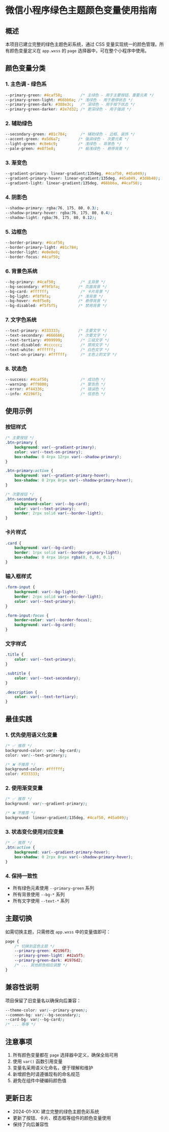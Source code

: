 # 微信小程序绿色主题颜色变量使用指南

## 概述

本项目已建立完整的绿色主题色彩系统，通过 CSS 变量实现统一的颜色管理。所有颜色变量定义在 `app.wxss` 的 `page` 选择器中，可在整个小程序中使用。

## 颜色变量分类

### 1. 主色调 - 绿色系

```css
--primary-green: #4caf50;        /* 主绿色 - 用于主要按钮、重要元素 */
--primary-green-light: #66bb6a; /* 浅绿色 - 用于悬停状态 */
--primary-green-dark: #388e3c;   /* 深绿色 - 用于按下状态 */
--primary-green-darker: #2e7d32; /* 更深绿色 - 用于强调 */
```

### 2. 辅助绿色

```css
--secondary-green: #81c784;      /* 辅助绿色 - 边框、装饰 */
--accent-green: #a5d6a7;        /* 强调绿色 - 次要元素 */
--light-green: #c8e6c9;         /* 浅绿色 - 背景色 */
--pale-green: #e8f5e8;          /* 极浅绿色 - 悬停背景 */
```

### 3. 渐变色

```css
--gradient-primary: linear-gradient(135deg, #4caf50, #45a049);
--gradient-primary-hover: linear-gradient(135deg, #45a049, #3d8b40);
--gradient-light: linear-gradient(135deg, #66bb6a, #4caf50);
```

### 4. 阴影色

```css
--shadow-primary: rgba(76, 175, 80, 0.3);
--shadow-primary-hover: rgba(76, 175, 80, 0.4);
--shadow-light: rgba(76, 175, 80, 0.12);
```

### 5. 边框色

```css
--border-primary: #4caf50;
--border-primary-light: #81c784;
--border-light: #e0e0e0;
--border-focus: #4caf50;
```

### 6. 背景色系统

```css
--bg-primary: #4caf50;           /* 主背景 */
--bg-secondary: #f9fbfa;        /* 页面背景 */
--bg-card: #ffffff;              /* 卡片背景 */
--bg-light: #f8f9fa;            /* 浅背景 */
--bg-hover: #e8f5e8;            /* 悬停背景 */
--bg-disabled: #f5f5f5;         /* 禁用背景 */
```

### 7. 文字色系统

```css
--text-primary: #333333;        /* 主要文字 */
--text-secondary: #666666;      /* 次要文字 */
--text-tertiary: #999999;        /* 三级文字 */
--text-disabled: #cccccc;        /* 禁用文字 */
--text-white: #ffffff;           /* 白色文字 */
--text-on-primary: #ffffff;      /* 主色上的文字 */
```

### 8. 状态色

```css
--success: #4caf50;              /* 成功色 */
--warning: #ff9800;              /* 警告色 */
--error: #f44336;                /* 错误色 */
--info: #2196f3;                 /* 信息色 */
```

## 使用示例

### 按钮样式

```css
/* 主要按钮 */
.btn-primary {
    background: var(--gradient-primary);
    color: var(--text-on-primary);
    box-shadow: 0 4rpx 12rpx var(--shadow-primary);
}

.btn-primary:active {
    background: var(--gradient-primary-hover);
    box-shadow: 0 2rpx 8rpx var(--shadow-primary-hover);
}

/* 次要按钮 */
.btn-secondary {
    background-color: var(--bg-card);
    color: var(--text-primary);
    border: 2rpx solid var(--border-light);
}
```

### 卡片样式

```css
.card {
    background: var(--bg-card);
    border: 1rpx solid var(--border-primary-light);
    box-shadow: 0 4rpx 16rpx rgba(0, 0, 0, 0.1);
}
```

### 输入框样式

```css
.form-input {
    background: var(--bg-light);
    border: 2rpx solid var(--border-light);
    color: var(--text-primary);
}

.form-input:focus {
    border-color: var(--border-focus);
    background: var(--bg-card);
}
```

### 文字样式

```css
.title {
    color: var(--text-primary);
}

.subtitle {
    color: var(--text-secondary);
}

.description {
    color: var(--text-tertiary);
}
```

## 最佳实践

### 1. 优先使用语义化变量

```css
/* ✅ 推荐 */
background-color: var(--bg-card);
color: var(--text-primary);

/* ❌ 不推荐 */
background-color: #ffffff;
color: #333333;
```

### 2. 使用渐变变量

```css
/* ✅ 推荐 */
background: var(--gradient-primary);

/* ❌ 不推荐 */
background: linear-gradient(135deg, #4caf50, #45a049);
```

### 3. 状态变化使用对应变量

```css
/* ✅ 推荐 */
.btn:active {
    background: var(--gradient-primary-hover);
    box-shadow: 0 2rpx 8rpx var(--shadow-primary-hover);
}
```

### 4. 保持一致性

- 所有绿色元素使用 `--primary-green` 系列
- 所有背景使用 `--bg-*` 系列
- 所有文字使用 `--text-*` 系列

## 主题切换

如需切换主题，只需修改 `app.wxss` 中的变量值即可：

```css
page {
    /* 切换到蓝色主题 */
    --primary-green: #2196f3;
    --primary-green-light: #42a5f5;
    --primary-green-dark: #1976d2;
    /* ... 其他颜色相应调整 */
}
```

## 兼容性说明

项目保留了旧变量名以确保向后兼容：

```css
--theme-color: var(--primary-green);
--common-bg: var(--bg-secondary);
--card-bg: var(--bg-card);
/* ... 等等 */
```

## 注意事项

1. 所有颜色变量都在 `page` 选择器中定义，确保全局可用
2. 使用 `var()` 函数引用变量
3. 变量名采用语义化命名，便于理解和维护
4. 新增颜色时请遵循现有的命名规范
5. 避免在组件中硬编码颜色值

## 更新日志

- 2024-01-XX: 建立完整的绿色主题色彩系统
- 更新了按钮、卡片、模态框等组件的颜色变量使用
- 保持了向后兼容性
